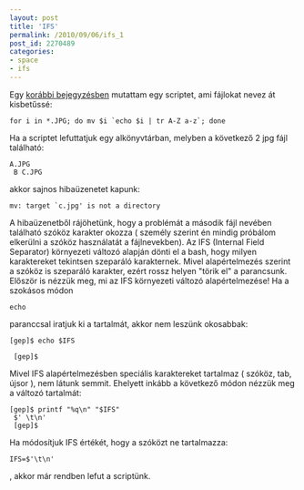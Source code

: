 ```yaml
---
layout: post
title: 'IFS'
permalink: /2010/09/06/ifs_1
post_id: 2270489
categories: 
- space
- ifs
---
```


Egy 
[korábbi bejegyzésben](http://commandline.blog.hu/2010/05/20/fajlok_atnevezese_kisbetusse) mutattam egy scriptet, ami fájlokat nevez át kisbetűssé: 
```
for i in *.JPG; do mv $i `echo $i | tr A-Z a-z`; done
``` 
Ha a scriptet lefuttatjuk egy alkönyvtárban, melyben a következő 2 jpg fájl található: 
```
A.JPG
 B C.JPG
``` 
akkor sajnos hibaüzenetet kapunk: 
```
mv: target `c.jpg' is not a directory
``` 
A hibaüzenetből rájöhetünk, hogy a problémát a második fájl nevében található szóköz karakter okozza (
személy szerint én mindig próbálom elkerülni a szóköz használatát a fájlnevekben). Az IFS (Internal Field Separator) környezeti változó alapján dönti el a bash, hogy milyen karaktereket tekintsen szeparáló karakternek. Mivel alapértelmezés szerint a szóköz is szeparáló karakter, ezért rossz helyen "törik el" a parancsunk. 
Először is nézzük meg, mi az IFS környezeti változó alapértelmezése! Ha a szokásos módon 
```
echo
```
 paranccsal iratjuk ki a tartalmát, akkor nem leszünk okosabbak: 
```
[gep]$ echo $IFS
 
 [gep]$
``` 
Mivel IFS alapértelmezésben speciális karaktereket tartalmaz ( szóköz, tab, újsor ), nem látunk semmit. Ehelyett inkább a következő módon nézzük meg a változó tartalmát: 
```
[gep]$ printf "%q\n" "$IFS"
 $' \t\n'
 [gep]$
``` 
Ha módosítjuk IFS értékét, hogy a szóközt ne tartalmazza: 
```
IFS=$'\t\n'
``` 
, akkor már rendben lefut a scriptünk.